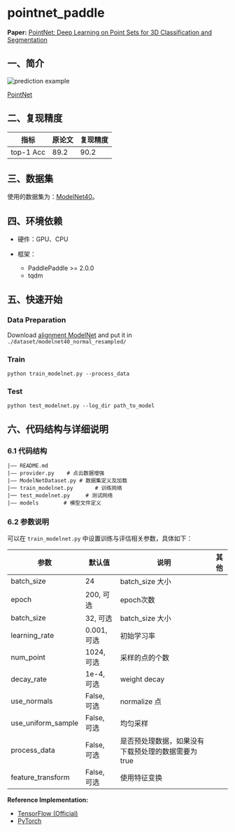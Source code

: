 # pointnet_paddle

**Paper:** [PointNet: Deep Learning on Point Sets for 3D Classification and Segmentation](https://arxiv.org/pdf/1612.00593.pdf)
## 一、简介
![prediction example](https://github.com/charlesq34/pointnet/blob/master/doc/teaser.png)

[PointNet](https://arxiv.org/pdf/1612.00593.pdf)
## 二、复现精度
| 指标 | 原论文 | 复现精度 |
| --- | --- | --- |
| top-1 Acc | 89.2 | 90.2 |

## 三、数据集
使用的数据集为：[ModelNet40](https://shapenet.cs.stanford.edu/media/modelnet40_normal_resampled.zip)。

## 四、环境依赖

- 硬件：GPU、CPU

- 框架：
  - PaddlePaddle >= 2.0.0
  - tqdm

## 五、快速开始
### Data Preparation
Download [alignment ModelNet](https://shapenet.cs.stanford.edu/media/modelnet40_normal_resampled.zip) and put it in `./dataset/modelnet40_normal_resampled/`

### Train
```
python train_modelnet.py --process_data
```

### Test
```
python test_modelnet.py --log_dir path_to_model
```

## 六、代码结构与详细说明

### 6.1 代码结构

```
|—— README.md
|—— provider.py    # 点云数据增强
|—— ModelNetDataset.py # 数据集定义及加载
|── train_modelnet.py       # 训练网络
|── test_modelnet.py     # 测试网络
|—— models        # 模型文件定义
```
### 6.2 参数说明

可以在 `train_modelnet.py` 中设置训练与评估相关参数，具体如下：

|  参数   | 默认值  | 说明 | 其他 |
|  ----  |  ----  |  ----  |  ----  |
| batch_size  | 24 | batch_size 大小 ||
| epoch  | 200, 可选 | epoch次数 ||
| batch_size  | 32, 可选 | batch_size 大小 ||
| learning_rate | 0.001, 可选 | 初始学习率 ||
| num_point | 1024, 可选 | 采样的点的个数 ||
| decay_rate | 1e-4, 可选 | weight decay ||
| use_normals | False, 可选 | normalize 点 ||
| use_uniform_sample | False, 可选 | 均匀采样 ||
| process_data | False, 可选 | 是否预处理数据，如果没有下载预处理的数据需要为true ||
| feature_transform | False, 可选 | 使用特征变换 ||

**Reference Implementation:**
* [TensorFlow (Official)](https://github.com/charlesq34/pointnet2)
* [PyTorch](https://github.com/yanx27/Pointnet_Pointnet2_pytorch)